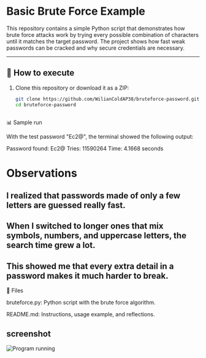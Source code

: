 # Basic Brute Force Example

This repository contains a simple Python script that demonstrates how brute force attacks work by trying every possible combination of characters until it matches the target password. The project shows how fast weak passwords can be cracked and why secure credentials are necessary.

---

## 🔧 How to execute

1. Clone this repository or download it as a ZIP:
   ```bash
   git clone https://github.com/WilianColdAP38/bruteforce-password.git
   cd bruteforce-password



📊 Sample run

With the test password "Ec2@", the terminal showed the following output:

Password found: Ec2@
Tries: 11590264
Time: 4.1668 seconds



# Observations

## I realized that passwords made of only a few letters are guessed really fast.  
## When I switched to longer ones that mix symbols, numbers, and uppercase letters, the search time grew a lot.  
## This showed me that every extra detail in a password makes it much harder to break.  


📂 Files

bruteforce.py: Python script with the brute force algorithm.

README.md: Instructions, usage example, and reflections.

## screenshot

![Program running](screen.jpg)

